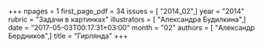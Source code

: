 +++
npages = 1
first_page_pdf = 34
issues = [ "2014_02",]
year = "2014"
rubric = "Задачи в картинках"
illustrators = [ "Александра Будилкина",]
date = "2017-05-03T00:17:31+03:00"
month = "02"
authors = [ "Александр Бердников",]
title = "Гирлянда"
+++
